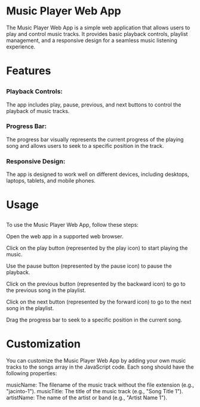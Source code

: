 <h1>Music Player Web App</h1>
<P>
  
The Music Player Web App is a simple web application that allows users to play and control music tracks. It provides basic playback controls, playlist management, and a responsive design for a seamless music listening experience.
</P>

<h1>
  
Features
</h1>
<h3>Playback Controls:</h3> The app includes play, pause, previous, and next buttons to control the playback of music tracks.
<h3>Progress Bar:</h3>  The progress bar visually represents the current progress of the playing song and allows users to seek to a specific position in the track.
<h3>Responsive Design:</h3>  The app is designed to work well on different devices, including desktops, laptops, tablets, and mobile phones.

<h1>
  
Usage
</h1>
To use the Music Player Web App, follow these steps:

Open the web app in a supported web browser.
<p>
  Click on the play button (represented by the play icon) to start playing the music.
</p>
<p>
Use the pause button (represented by the pause icon) to pause the playback.
  
</p>
<p>
Click on the previous button (represented by the backward icon) to go to the previous song in the playlist.
  
</p>
<p>
Click on the next button (represented by the forward icon) to go to the next song in the playlist.
  
</p>
<p>
Drag the progress bar to seek to a specific position in the current song.
  
</p>



<h1>Customization</h1>
You can customize the Music Player Web App by adding your own music tracks to the songs array in the JavaScript code. Each song should have the following properties:

musicName: The filename of the music track without the file extension (e.g., "jacinto-1").
musicTitle: The title of the music track (e.g., "Song Title 1").
artistName: The name of the artist or band (e.g., "Artist Name 1").
